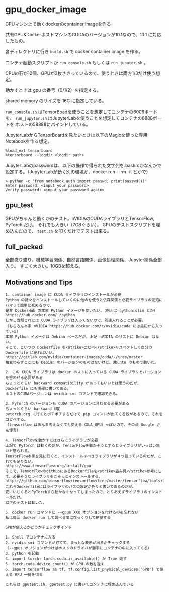 # gpu_docker_image
GPUマシン上で動くdockerのcontainer imageを作る

共有GPU&DockerホストマシンのCUDAのバージョンが10.1なので、10.1 に対応したもの。

各ディレクトリに行き `build.sh` で docker container image を作る。

コンテナ起動スクリプトが `run_console.sh` もしくは `run_juputer.sh` 。

CPUの石が12個、GPUが3枚ささっているので、使うときは両方1/3だけ使う想定。

動かすときは gpu の番号（0/1/2）を指定する。

shared memory のサイズを 16G に指定している。

`run_console.sh` はTensorBoadを使うことを想定してコンテナの6006ポートを、
`run_jupyter.sh` はJupyterLabを使うことを想定してコンテナの8888ポートを
ホストの58888にバインドしている。

JupyterLabからTensorBoardを見たいときは以下のMagicを使った専用Notebookを作る想定。
```
%load_ext tensorboard
%tensorboard --logdir <logdir path>
```

JupyterLabのpasswordは、以下の操作で得られた文字列を.bashrcかなんかで設定する。（JupyterLabが動く別の環境か、docker run --rm -it とかで）
```
> python -c 'from notebook.auth import passwd; print(passwd())'
Enter password: <input your password>
Verify password: <input your password again>
```

## gpu\_test

GPUがちゃんと動くかのテスト。nVIDIAのCUDAライブラリとTensorFlow, PyTorch だけ。
それでも大きい（7GBぐらい）。
GPUのテストスクリプトを埋め込んだので、 `test.sh` を叩くだけでテスト出来る。

## full\_packed

全部盛り盛り。機械学習関係、自然言語関係、画像処理関係、Jupyter関係全部入り。
すごく大きい。10GBを超える。

## Motivations and Tips

```
1. container image に CUDA ライブラリのインストールが必要
Python の諸々をインストールしていくのに他のを使うと依存関係と必要ライブラリの泥沼にハマって簡単に死ぬるので、
是非 DockerHub の本家 Python イメージを使いたい。（例えば python:slim とか）
https://hub.docker.com/_/python
しかし当然これには CUDA ライブラリは入ってないので、別途入れることが必要。
（もちろん本家 nVIDIA https://hub.docker.com/r/nvidia/cuda には最初から入っている）
本家 Python イメージは Debian ベースだが、上記 nVIDIA のリストに Debian はない。
そこで、こいつの Dockerfile を<strike>コピペ</strike>リスペクトして自分の Dockerfile に貼ればいい。
https://gitlab.com/nvidia/container-images/cuda/-/tree/master
相変わらずここにも Debian のバージョンのものはないけど、Ubuntu のもので動いた。

2. この CUDA ライブラリは docker ホストに入っている CUDA ライブラリとバージョンを合わせる必要がある
ちょっとぐらい backward compatibility があってもいいとは思うのだが、
Dockerfile にも明確に書いてある。
ホストのCUDAバージョンは nvidia-smi コマンドで確認できる。

3. PyTorch のバージョンも CUDA のバージョンに合わせる必要がある
ちょっとぐらい backward（略）
pytorch.org に行くとポチポチするだけで pip コマンドが出てくる奴があるので、それをコピペする。
（tensorflow はあんま考えなくても使える（XLA_GPU）っぽいので、その点 Google さん優秀）

4. TensorFlowを動かすにはさらにライブラリが必要
上記で PyTorch は動くのだが、TensorFlowを動かそうとするとライブラリがいっぱい無いと怒られる。
TensorFlow本家を見に行くと、インストールすべきライブラリが４つ載っているのだが、これでも足りない。
https://www.tensorflow.org/install/gpu
そこで、TensorFlowのgithubにあるDockerfileを<strike>盗み見</strike>参考にして、必要そうなライブラリをごそっとインストールする。
https://github.com/tensorflow/tensorflow/tree/master/tensorflow/tools/dockerfiles
これらDockerfileにはライブラリのパスの設定が色々と書いてあるのだが、
変にいじくるとPyTorchすら動かなくなってしまったので、とりあえずライブラリのインストールだけ。
以下のテストは動いた。

5. docker run コマンドに --gpus XXX オプションを付けるのを忘れない
私は毎回 docker run して調べる度にびっくりして絶望する

GPUが使えるかどうかチェックポイント

1. Shell でコンテナに入る
2. nvidia-smi コマンドが打てて、まっとな表示が出るかチェックする
（--gpus オプションがつけばホストのドライバが勝手にコンテナの中に入ってくる）
3. python を起動
4. import torch; torch.cuda.is_available() が True 返す
5. torch.cuda.device_count() が GPU の数を返す
6. import tensorflow as tf; tf.config.list_physical_devices('GPU') で使える GPU 一覧を得る

これらは gputest.sh, gputest.py に書いてコンテナに埋め込んでいる
```
